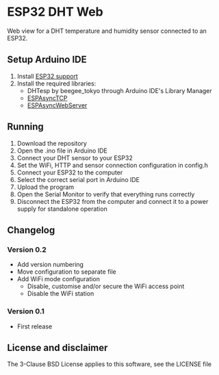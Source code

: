 # ESP32 DHT Web

Web view for a DHT temperature and humidity sensor connected to an ESP32.

## Setup Arduino IDE

1. Install [ESP32 support](https://github.com/espressif/arduino-esp32#installation-instructions)
1. Install the required libraries:
    * DHTesp by beegee_tokyo through Arduino IDE's Library Manager
    * [ESPAsyncTCP](https://github.com/me-no-dev/ESPAsyncTCP)
    * [ESPAsyncWebServer](https://github.com/me-no-dev/ESPAsyncWebServer)

## Running

1. Download the repository
1. Open the .ino file in Arduino IDE
1. Connect your DHT sensor to your ESP32
1. Set the WiFi, HTTP and sensor connection configuration in config.h
1. Connect your ESP32 to the computer
1. Select the correct serial port in Arduino IDE
1. Upload the program
1. Open the Serial Monitor to verify that everything runs correctly
1. Disconnect the ESP32 from the computer and connect it to a power supply for standalone operation

## Changelog

### Version 0.2

* Add version numbering
* Move configuration to separate file
* Add WiFi mode configuration
  * Disable, customise and/or secure the WiFi access point
  * Disable the WiFi station

### Version 0.1

* First release

## License and disclaimer

The 3-Clause BSD License applies to this software, see the LICENSE file